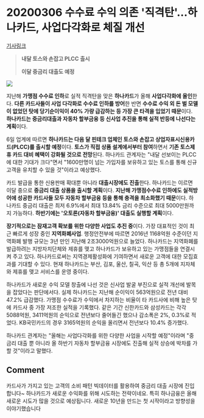 # 20200306 수수료 수익 의존 '직격탄'…하나카드, 사업다각화로 체질 개선

[기사링크](<https://news.naver.com/main/read.nhn?mode=LS2D&mid=shm&sid1=101&sid2=259&oid=277&aid=0004637897>)



> **내달 토스와 손잡고 PLCC 출시**
>
> **이달 중금리 대출도 예정**



![](https://imgnews.pstatic.net/image/277/2020/03/06/0004637897_001_20200306111110885.jpg?type=w647)



  지난해 **가맹점 수수료 인하**로 실적 직격탄을 맞은 **하나카드**가 올해 **사업다각화에 올인**한다. **다른 카드사들이 사업 다각화로 수수료 인하를 방어**한 반면 **수수료 수익 외 돈 벌 모델이 없었던 탓에 당기순이익이 40% 가량 급감하는 등 가장 큰 타격을 입었기 때문**이다. **하나카드는 중금리대출과 자동차 할부금융 등 신사업 추진을 통해 실적 반등에 나선다는 계획**이다.



6일 업계에 따르면 **하나카드는 다음 달 핀테크 업체인 토스와 손잡고 상업자표시신용카드(PLCC)를 출시할 예정**이다. **토스가 직접 상품 설계에서부터 참여**하면서 **기존 토스제휴 카드 대비 혜택이 강화될 것으로 전망**된다. 하나카드 관계자는 "내달 선보이는 PLCC에 대한 기대가 크다"면서 "1600만명이 넘는 가입자를 보유하고 있는 토스를 통해 신규 고객을 유치할 수 있을 것"이라고 예상했다.



카드 발급을 통한 신용판매 확대뿐 아니라 **대출시장에도 진출**한다. 하나카드는 이르면 이달 중으로 **중금리 대출 상품을 출시할 계획**이다. **지난해 가맹점수수료 인하에도 실적방어에 성공한 카드사들 모두 자동차 할부금융 등을 통해 충격을 최소화했기 때문**이다. 하나카드 중금리 대출은 최저 6.9%에서 최대 13.84% 금리 수준으로 최대 5000만원까지 가능하다. **하반기에는 '오토론(자동차 할부금융)' 대출도 실행할 계획**이다.



**장기적으로는 잠재고객 확보를 위한 다양한 사업도 추진 중**이다. 가장 대표적인 것이 최근 빠르게 성장 중인 **지역화폐사업**. 행정안전부에 따르면 2016년 1168억원 수준이던 지역화폐 발행 규모는 3년 만인 지난해 2조3000억원으로 늘었다. 하나카드는 지역화폐를 발급하려는 지방자치단체와 제휴를 맺고 하나카드가 보유하고 있는 가맹점들을 연결시켜 주고 있다. 하나카드로써는 지역경제활성화에 기여하면서 새로운 고객에 대한 모집효과를 기대할 수 있다. 현재 하나카드는 부산, 김포, 울산, 칠곡, 익산 등 총 5개에 지자체와 제휴를 맺고 서비스를 운영 중이다.



하나카드가 새로운 수익 모델 창출에 나선 것은 신사업 발굴 부진으로 실적 개선에 발목을 잡았다는 판단에서다. 실제 하나카드는 지난해 순이익이 563억원으로 전년 대비 47.2% 급감했다. 가맹점 수수료가 수익에서 차지하는 비율이 타 카드사에 비해 높은 탓에 카드사 중 가장 저조한 실적을 기록했다. 같은 기간 신한카드와 삼성카드는 각각 5088억원, 3411억원의 순익으로 전년보다 줄어들긴 했으나 감소폭은 2%, 0.3%로 적었다. KB국민카드의 경우 3165억원의 순익을 올리면서 전년보다 10.4% 증가했다.



하나카드 관계자는 "올해는 사업다각화를 위한 다양한 사업을 시작할 예정"이라며 "중금리 대출 뿐 아니라 올 하반기 자동차 할부금융 시장에도 진출해 실적 상승에 박차를 가할 것"이라고 말했다.  



## Comment

카드사가 가지고 있는 고객의 소비 패턴 빅데이터를 활용하여 중금리 대출 시장에 진입합니다~
하나카드가 새로운 수익화를 위해 시도하는 전략이네요.
특히 하나금융은 올해 새로운 시도가 많을 것으로 예상됩니다. 새로운 10년을 만드는 첫 시작이라고 방향성을 이야기했습니다